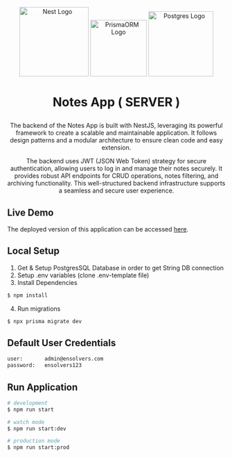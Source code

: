 <p align="center">
  <a href="http://nestjs.com/" target="blank"><img src="https://nestjs.com/img/logo-small.svg" width="160" alt="Nest Logo" /></a>
  <a href="https://www.prisma.io/?via=start&gad_source=1&gclid=Cj0KCQjwpNuyBhCuARIsANJqL9Nr11I1zY5oBZqfszLm3LfAOoEZ0meIv2oMYlz0LVunwVOxSVNzgtQaApUFEALw_wcB" target="blank"><img src="https://cdn.worldvectorlogo.com/logos/prisma-4.svg" width="130" alt="PrismaORM Logo" /></a>
<a href="https://www.postgresql.org/" target="blank"><img src="https://static-00.iconduck.com/assets.00/postgresql-icon-993x1024-slytewbi.png" width="150" alt="Postgres Logo" /></a>
</p>


<h1> <p align="center"> Notes App ( SERVER ) </p></h1> 
<p align="center"> The backend of the Notes App is built with NestJS, leveraging its powerful framework to create a scalable and maintainable application. It follows design patterns and a modular architecture to ensure clean code and easy extension. </p>
  <p align="center"> The backend uses JWT (JSON Web Token) strategy for secure authentication, allowing users to log in and manage their notes securely. It provides robust API endpoints for CRUD operations, notes filtering, and archiving functionality. This well-structured backend infrastructure supports a seamless and secure user experience.
  </p>

## Live Demo

The deployed version of this application can be accessed [here](https://notes-nestjs-server-app.onrender.com/api-docs). 

## Local Setup
1. Get & Setup PostgresSQL Database in order to get String DB connection
2. Setup .env variables (clone .env-template file)
3. Install Dependencies
```bash
$ npm install
```
4. Run migrations
```bash
$ npx prisma migrate dev
```
## Default User Credentials

```bash
user:       admin@ensolvers.com
password:   ensolvers123
```

## Run Application

```bash
# development
$ npm run start

# watch mode
$ npm run start:dev

# production mode
$ npm run start:prod
```
